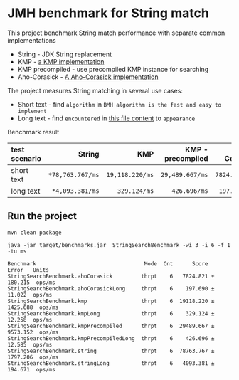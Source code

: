 # JMH benchmark for String match

This project benchmark String match performance with separate common implementations

* String - JDK String replacement
* KMP - [a KMP implementation](https://gist.github.com/shoenig/1430733/250b4184dc4a2dd31aa136e2fbdded5f90489a64)
* KMP precompiled - use precompiled KMP instance for searching 
* Aho-Corasick - [A Aho-Corasick implementation](https://github.com/robert-bor/aho-corasick)

The project measures String matching in several use cases:

* Short text - find `algorithm` in `BMH algorithm is the fast and easy to implement`
* Long text - find `encountered` in [this file content](https://github.com/greenlaw110/Benchmark4StringReplace/blob/master/src/main/resources/long_str.txt) to `appearance`

Benchmark result

| test scenario | String | KMP | KMP - precompiled | Aho-Corasick |
| :---         |  ---: | ---: | ---: | ---: |
| short text | `*78,763.767/ms` | `19,118.220/ms` | `29,489.667/ms` | `7824.821/ms` |
| long text | `*4,093.381/ms` | `329.124/ms` | `426.696/ms` | `197.690/ms` |

## Run the project

```
mvn clean package
```

```
java -jar target/benchmarks.jar  StringSearchBenchmark -wi 3 -i 6 -f 1 -tu ms
```

```
Benchmark                                  Mode  Cnt      Score      Error   Units
StringSearchBenchmark.ahoCorasick         thrpt    6   7824.821 ±  180.215  ops/ms
StringSearchBenchmark.ahoCorasickLong     thrpt    6    197.690 ±   11.022  ops/ms
StringSearchBenchmark.kmp                 thrpt    6  19118.220 ± 1425.688  ops/ms
StringSearchBenchmark.kmpLong             thrpt    6    329.124 ±   12.258  ops/ms
StringSearchBenchmark.kmpPrecompiled      thrpt    6  29489.667 ± 9573.152  ops/ms
StringSearchBenchmark.kmpPrecompiledLong  thrpt    6    426.696 ±   12.585  ops/ms
StringSearchBenchmark.string              thrpt    6  78763.767 ± 1797.206  ops/ms
StringSearchBenchmark.stringLong          thrpt    6   4093.381 ±  194.671  ops/ms
```
